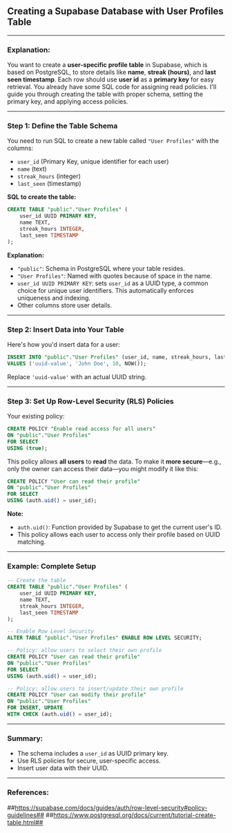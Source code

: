 ## Creating a Supabase Database with User Profiles Table

---

### Explanation:
You want to create a **user-specific profile table** in Supabase, which is based on PostgreSQL, to store details like **name**, **streak (hours)**, and **last seen timestamp**. Each row should use **user id** as a **primary key** for easy retrieval. You already have some SQL code for assigning read policies. I'll guide you through creating the table with proper schema, setting the primary key, and applying access policies.

---

### Step 1: Define the Table Schema

You need to run SQL to create a new table called `"User Profiles"` with the columns:

- `user_id` (Primary Key, unique identifier for each user)
- `name` (text)
- `streak_hours` (integer)
- `last_seen` (timestamp)

**SQL to create the table:**

```sql
CREATE TABLE "public"."User Profiles" (
    user_id UUID PRIMARY KEY,
    name TEXT,
    streak_hours INTEGER,
    last_seen TIMESTAMP
);
```

**Explanation:**

- `"public"`: Schema in PostgreSQL where your table resides.
- `"User Profiles"`: Named with quotes because of space in the name.
- `user_id UUID PRIMARY KEY`: sets `user_id` as a UUID type, a common choice for unique user identifiers. This automatically enforces uniqueness and indexing.
- Other columns store user details.

---

### Step 2: Insert Data into Your Table

Here's how you'd insert data for a user:

```sql
INSERT INTO "public"."User Profiles" (user_id, name, streak_hours, last_seen)
VALUES ('uuid-value', 'John Doe', 10, NOW());
```

Replace `'uuid-value'` with an actual UUID string.

---

### Step 3: Set Up Row-Level Security (RLS) Policies

Your existing policy:

```sql
CREATE POLICY "Enable read access for all users"
ON "public"."User Profiles"
FOR SELECT
USING (true);
```

This policy allows **all users** to **read** the data. To make it **more secure**—e.g., only the owner can access their data—you might modify it like this:

```sql
CREATE POLICY "User can read their profile"
ON "public"."User Profiles"
FOR SELECT
USING (auth.uid() = user_id);
```

**Note:**

- `auth.uid()`: Function provided by Supabase to get the current user's ID.
- This policy allows each user to access only their profile based on UUID matching.

---

### Example: Complete Setup

```sql
-- Create the table
CREATE TABLE "public"."User Profiles" (
    user_id UUID PRIMARY KEY,
    name TEXT,
    streak_hours INTEGER,
    last_seen TIMESTAMP
);

-- Enable Row Level Security
ALTER TABLE "public"."User Profiles" ENABLE ROW LEVEL SECURITY;

-- Policy: allow users to select their own profile
CREATE POLICY "User can read their profile"
ON "public"."User Profiles"
FOR SELECT
USING (auth.uid() = user_id);

-- Policy: allow users to insert/update their own profile
CREATE POLICY "User can modify their profile"
ON "public"."User Profiles"
FOR INSERT, UPDATE
WITH CHECK (auth.uid() = user_id);
```

---

### Summary:
- The schema includes a `user_id` as UUID primary key.
- Use RLS policies for secure, user-specific access.
- Insert user data with their UUID.

---

### References:
##https://supabase.com/docs/guides/auth/row-level-security#policy-guidelines##
##https://www.postgresql.org/docs/current/tutorial-create-table.html##